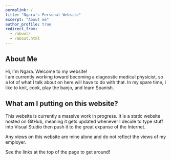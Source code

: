```yaml
---
permalink: /
title: "Ngara's Personal Website"
excerpt: "About me"
author_profile: true
redirect_from: 
  - /about/
  - /about.html
---
```


About Me
------
Hi, I'm Ngara. Welcome to my website!  
I am currently working toward becoming a diagnostic medical physicist, so a lot of what I talk about on here will have to do with that. In my spare time, I like to knit, cook, play the banjo, and learn Spanish.

What am I putting on this website?
------

This website is currently a massive work in progress. It is a static website hosted on GitHub, meaning it gets updated whenever I decide to type stuff into Visual Studio then push it to the great expanse of the Internet.  
  
Any views on this website are mine alone and do not reflect the views of my employer. 

See the links at the top of the page to get around!